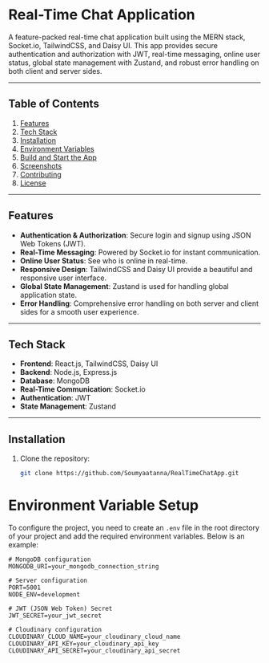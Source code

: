 # **Real-Time Chat Application**

A feature-packed real-time chat application built using the MERN stack, Socket.io, TailwindCSS, and Daisy UI. This app provides secure authentication and authorization with JWT, real-time messaging, online user status, global state management with Zustand, and robust error handling on both client and server sides.

---

## **Table of Contents**
1. [Features](#features)
2. [Tech Stack](#tech-stack)
3. [Installation](#installation)
4. [Environment Variables](#environment-variables)
5. [Build and Start the App](#build-and-start-the-app)
6. [Screenshots](#screenshots)
7. [Contributing](#contributing)
8. [License](#license)

---

## **Features**
- **Authentication & Authorization**: Secure login and signup using JSON Web Tokens (JWT).
- **Real-Time Messaging**: Powered by Socket.io for instant communication.
- **Online User Status**: See who is online in real-time.
- **Responsive Design**: TailwindCSS and Daisy UI provide a beautiful and responsive user interface.
- **Global State Management**: Zustand is used for handling global application state.
- **Error Handling**: Comprehensive error handling on both server and client sides for a smooth user experience.

---

## **Tech Stack**
- **Frontend**: React.js, TailwindCSS, Daisy UI
- **Backend**: Node.js, Express.js
- **Database**: MongoDB
- **Real-Time Communication**: Socket.io
- **Authentication**: JWT
- **State Management**: Zustand

---

## **Installation**

1. Clone the repository:
   ```bash
   git clone https://github.com/Soumyaatanna/RealTimeChatApp.git
# Environment Variable Setup

To configure the project, you need to create an `.env` file in the root directory of your project and add the required environment variables. Below is an example:

```plaintext
# MongoDB configuration
MONGODB_URI=your_mongodb_connection_string

# Server configuration
PORT=5001
NODE_ENV=development

# JWT (JSON Web Token) Secret
JWT_SECRET=your_jwt_secret

# Cloudinary configuration
CLOUDINARY_CLOUD_NAME=your_cloudinary_cloud_name
CLOUDINARY_API_KEY=your_cloudinary_api_key
CLOUDINARY_API_SECRET=your_cloudinary_api_secret
